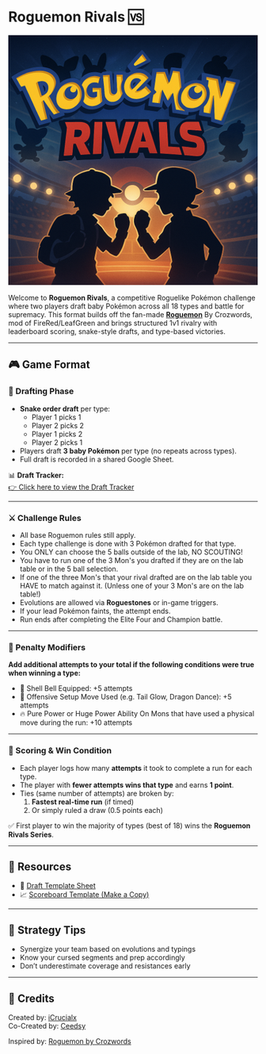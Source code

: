 
# Roguemon Rivals 🆚

![Roguemon Rivals Banner](resources/roguemon_rivals_banner.png)

Welcome to **Roguemon Rivals**, a competitive Roguelike Pokémon challenge where two players draft baby Pokémon across all 18 types and battle for supremacy. This format builds off the fan-made [**Roguemon**](https://github.com/Crozwords/Roguemon) By Crozwords, mod of FireRed/LeafGreen and brings structured 1v1 rivalry with leaderboard scoring, snake-style drafts, and type-based victories.

---

## 🎮 Game Format

### 🧬 Drafting Phase
- **Snake order draft** per type:
  - Player 1 picks 1
  - Player 2 picks 2
  - Player 1 picks 2
  - Player 2 picks 1
- Players draft **3 baby Pokémon** per type (no repeats across types).
- Full draft is recorded in a shared Google Sheet.

📊 **Draft Tracker:**  
[👉 Click here to view the Draft Tracker](https://docs.google.com/spreadsheets/d/1G84KmMYkxTKnaFUwMx1JH2rcPc4vGFONExM2cCNFI4g/edit?usp=sharing)

---

### ⚔️ Challenge Rules

- All base Roguemon rules still apply.
- Each type challenge is done with 3 Pokémon drafted for that type.
- You ONLY can choose the 5 balls outside of the lab, NO SCOUTING!
- You have to run one of the 3 Mon's you drafted if they are on the lab table or in the 5 ball selection.
- If one of the three Mon's that your rival drafted are on the lab table you HAVE to match against it. (Unless one of your 3 Mon's are on the lab table!)
- Evolutions are allowed via **Roguestones** or in-game triggers.
- If your lead Pokémon faints, the attempt ends.
- Run ends after completing the Elite Four and Champion battle.

---
  
### 🚨 Penalty Modifiers

**Add additional attempts to your total if the following conditions were true when winning a type:**

- 🥋 Shell Bell Equipped: +5 attempts
- 💪 Offensive Setup Move Used (e.g. Tail Glow, Dragon Dance): +5 attempts
- 🔥 Pure Power or Huge Power Ability On Mons that have used a physical move during the run: +10 attempts

---

### 🧮 Scoring & Win Condition

- Each player logs how many **attempts** it took to complete a run for each type.
- The player with **fewer attempts wins that type** and earns **1 point**.
- Ties (same number of attempts) are broken by:
  1. **Fastest real-time run** (if timed)
  2. Or simply ruled a draw (0.5 points each)

✅ First player to win the majority of types (best of 18) wins the **Roguemon Rivals Series**.

---

## 📁 Resources

- 📝 [Draft Template Sheet](https://docs.google.com/spreadsheets/d/1G84KmMYkxTKnaFUwMx1JH2rcPc4vGFONExM2cCNFI4g/edit?usp=sharing)
- 📈 [Scoreboard Template (Make a Copy)](https://docs.google.com/spreadsheets/d/1AbWa4WPAQiyzlvI2I5l_m0M3YqE-ZPL32wDu0jRsoHI/copy)

---

## 🧠 Strategy Tips

- Synergize your team based on evolutions and typings
- Know your cursed segments and prep accordingly
- Don’t underestimate coverage and resistances early

---

## 👾 Credits

Created by: [iCrucialx](https://twitch.tv/icrucialx)  
Co-Created by: [Ceedsy](https://twitch.tv/ceedsy) 

Inspired by: [Roguemon by Crozwords](https://github.com/Crozwords/Roguemon)
